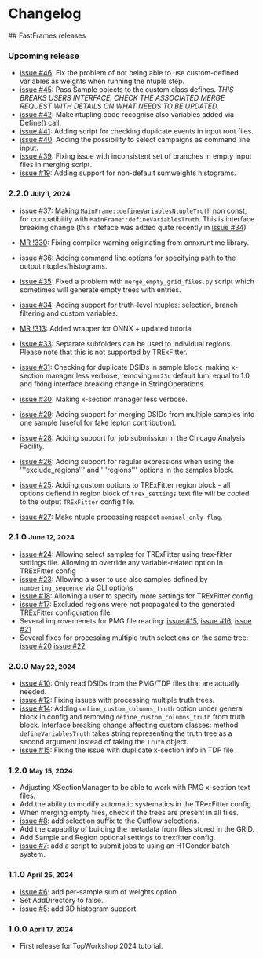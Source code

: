 # Changelog

## FastFrames releases

### Upcoming release
- [issue #46](https://gitlab.cern.ch/atlas-amglab/fastframes/-/issues/46): Fix the problem of not being able to use custom-defined variables as weights when running the ntuple step.
- [issue #45](https://gitlab.cern.ch/atlas-amglab/fastframes/-/issues/45): Pass Sample objects to the custom class defines. *THIS BREAKS USERS INTERFACE. CHECK THE ASSOCIATED MERGE REQUEST WITH DETAILS ON WHAT NEEDS TO BE UPDATED*.
- [issue #42](https://gitlab.cern.ch/atlas-amglab/fastframes/-/issues/42): Make ntupling code recognise also variables added via Define() call.
- [issue #41](https://gitlab.cern.ch/atlas-amglab/fastframes/-/issues/41): Adding script for checking duplicate events in input root files.
- [issue #40](https://gitlab.cern.ch/atlas-amglab/fastframes/-/issues/40): Adding the possibility to select campaigns as command line input.
- [issue #39](https://gitlab.cern.ch/atlas-amglab/fastframes/-/issues/39): Fixing issue with inconsistent set of branches in empty input files in merging script.
- [issue #19](https://gitlab.cern.ch/atlas-amglab/fastframes/-/issues/19): Adding support for non-default sumweights histograms.

### 2.2.0 <small>July 1, 2024</small>
- [issue #37](https://gitlab.cern.ch/atlas-amglab/fastframes/-/issues/37): Making ```MainFrame::defineVariablesNtupleTruth``` non const, for compatibility with ```MainFrame::defineVariablesTruth```. This is interface breaking change (this inteface was added quite recently in [issue #34](https://gitlab.cern.ch/atlas-amglab/fastframes/-/issues/34))
- [MR !330](https://gitlab.cern.ch/atlas-amglab/fastframes/-/merge_requests/330): Fixing compiler warning originating from onnxruntime library.
- [issue #36](https://gitlab.cern.ch/atlas-amglab/fastframes/-/issues/36): Adding command line options for specifying path to the output ntuples/histograms.
- [issue #35](https://gitlab.cern.ch/atlas-amglab/fastframes/-/issues/35): Fixed a problem with `merge_empty_grid_files.py` script which sometimes will generate empty trees with entries.
- [issue #34](https://gitlab.cern.ch/atlas-amglab/fastframes/-/issues/34): Adding support for truth-level ntuples: selection, branch filtering and custom variables.
- [MR !313](https://gitlab.cern.ch/atlas-amglab/fastframes/-/merge_requests/313): Added wrapper for ONNX + updated tutorial
- [issue #33](https://gitlab.cern.ch/atlas-amglab/fastframes/-/issues/33): Separate subfolders can be used to individual regions. Please note that this is not supported by TRExFitter.
- [issue #31](https://gitlab.cern.ch/atlas-amglab/fastframes/-/issues/31): Checking for duplicate DSIDs in sample block, making x-section manager less verbose, removing ```mc23c``` default lumi equal to 1.0 and fixing interface breaking change in StringOperations.
- [issue #30](https://gitlab.cern.ch/atlas-amglab/fastframes/-/issues/30): Making x-section manager less verbose.
- [issue #29](https://gitlab.cern.ch/atlas-amglab/fastframes/-/issues/29): Adding support for merging DSIDs from multiple samples into one sample (useful for fake lepton contribution).
- [issue #28](https://gitlab.cern.ch/atlas-amglab/fastframes/-/issues/28): Adding support for job submission in the Chicago Analysis Facility.
- [issue #26](https://gitlab.cern.ch/atlas-amglab/fastframes/-/issues/26): Adding support for regular expressions when using the '''exclude_regions''' and '''regions''' options in the samples block.
- [issue #25](https://gitlab.cern.ch/atlas-amglab/fastframes/-/issues/25): Adding custom options to TRExFitter region block - all options defiend in region block of ```trex_settings``` text file will be copied to the output ```TRExFitter``` config file.

- [issue #27](https://gitlab.cern.ch/atlas-amglab/fastframes/-/issues/27): Make ntuple processing respect `nominal_only flag`.

### 2.1.0 <small>June 12, 2024</small>
- [issue #24](https://gitlab.cern.ch/atlas-amglab/fastframes/-/issues/24): Allowing select samples for TRExFitter using trex-fitter settings file. Allowing to override any variable-related option in TRExFitter config
- [issue #23](https://gitlab.cern.ch/atlas-amglab/fastframes/-/issues/23): Allowing a user to use also samples defined by ```numbering_sequence``` via CLI options
- [issue #18](https://gitlab.cern.ch/atlas-amglab/fastframes/-/issues/18): Allowing a user to specify more settings for TRExFitter config
- [issue #17](https://gitlab.cern.ch/atlas-amglab/fastframes/-/issues/17): Excluded regions were not propagated to the generated TRExFitter configuration file
- Several improvemenets for PMG file reading: [issue #15](https://gitlab.cern.ch/atlas-amglab/fastframes/-/issues/15), [issue #16](https://gitlab.cern.ch/atlas-amglab/fastframes/-/issues/16), [issue #21](https://gitlab.cern.ch/atlas-amglab/fastframes/-/issues/21)
- Several fixes for processing multiple truth selections on the same tree: [issue #20](https://gitlab.cern.ch/atlas-amglab/fastframes/-/issues/20) [issue #22](https://gitlab.cern.ch/atlas-amglab/fastframes/-/issues/22)

### 2.0.0 <small>May 22, 2024</small>
- [issue #10](https://gitlab.cern.ch/atlas-amglab/fastframes/-/issues/10): Only read DSIDs from the PMG/TDP files that are actually needed.
- [issue #12](https://gitlab.cern.ch/atlas-amglab/fastframes/-/issues/12): Fixing issues with processing multiple truth trees.
- [issue #14](https://gitlab.cern.ch/atlas-amglab/fastframes/-/issues/14): Adding ```define_custom_columns_truth``` option under general block in config and removing ```define_custom_columns_truth``` from truth block. Interface breaking change affecting custom classes: method ```defineVariablesTruth``` takes string representing the truth tree as a second argument instead of taking the ```Truth``` object.
- [issue #15](https://gitlab.cern.ch/atlas-amglab/fastframes/-/issues/15): Fixing the issue with duplicate x-section info in TDP file

### 1.2.0 <small>May 15, 2024</small>
- Adjusting XSectionManager to be able to work with PMG x-section text files.
- Add the ability to modify automatic systematics in the TRexFitter config.
- When merging empty files, check if the trees are present in all files.
- [issue #8](https://gitlab.cern.ch/atlas-amglab/fastframes/-/issues/8): add selection suffix to the Cutflow selections.
- Add the capability of building the metadata from files stored in the GRID.
- Add Sample and Region optional settings to trexfitter config.
- [issue #7](https://gitlab.cern.ch/atlas-amglab/fastframes/-/issues/7): add a script to submit jobs to using an HTCondor batch system.

### 1.1.0 <small>April 25, 2024</small>
- [issue #6](https://gitlab.cern.ch/atlas-amglab/fastframes/-/issues/6): add per-sample sum of weights option.
- Set AddDirectory to false.
- [issue #5](https://gitlab.cern.ch/atlas-amglab/fastframes/-/issues/5): add 3D histogram support.

### 1.0.0 <small>April 17, 2024</small>
- First release for TopWorkshop 2024 tutorial.
